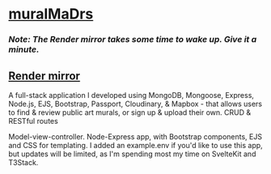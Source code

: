 # [muralMaDrs](https://muralmadrs.madr.io/)
### _Note: The Render mirror takes some time to wake up. Give it a minute._
## [Render mirror](https://muralmadrs.onrender.com/) 

A full-stack application I developed using MongoDB, Mongoose, Express, Node.js, EJS, Bootstrap, Passport, Cloudinary, & Mapbox - that allows users to find & review public art murals, or sign up & upload their own. CRUD & RESTful routes

Model-view-controller. Node-Express app, with Bootstrap components, EJS and CSS for templating. I added an example.env if you'd like to use this app, but updates will be limited, as I'm spending most my time on SvelteKit and T3Stack.
